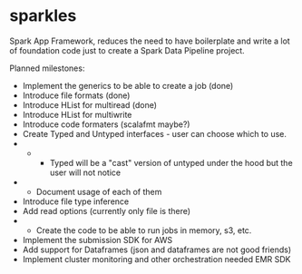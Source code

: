 # sparkles
Spark App Framework, reduces the need to have boilerplate and write a lot of foundation code just to create a Spark Data Pipeline project.

Planned milestones:
- Implement the generics to be able to create a job (done)
- Introduce file formats (done)
- Introduce HList for multiread (done)
- Introduce HList for multiwrite
- Introduce code formaters (scalafmt maybe?)
- Create Typed and Untyped interfaces - user can choose which to use.
- - - Typed will be a "cast" version of untyped under the hood but the user will not notice
- - Document usage of each of them
- Introduce file type inference
- Add read options (currently only file is there)
- - Create the code to be able to run jobs in memory, s3, etc.
- Implement the submission SDK for AWS
- Add support for Dataframes (json and dataframes are not good friends)
- Implement cluster monitoring and other orchestration needed EMR SDK 
